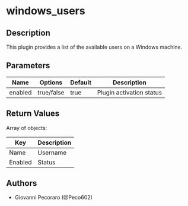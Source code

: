 # windows_users

## Description
This plugin provides a list of the available users on a Windows machine.

## Parameters
| Name | Options | Default | Description |
| ---- | ------- | ------- | ----------- |
| enabled | true/false | true | Plugin activation status |

## Return Values
Array of objects:

| Key | Description |
| --- | ----------- |
| Name | Username |
| Enabled | Status |

## Authors
- Giovanni Pecoraro (@Peco602)